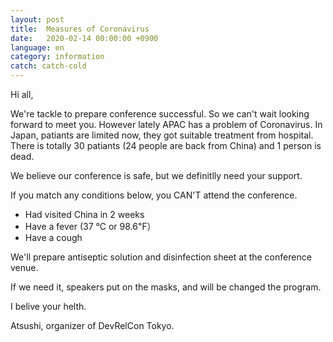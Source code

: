 ```yaml
---
layout: post
title:  Measures of Coronavirus
date:   2020-02-14 00:00:00 +0900
language: en
category: information
catch: catch-cold
---
```


Hi all,

We're tackle to prepare conference successful. So we can't wait looking forward to meet you.
However lately APAC has a problem of Coronavirus. In Japan, patiants are limited now, they got suitable treatment from hospital. There is totally 30 patiants (24 people are back from China) and 1 person is dead. 

<!--more-->

We believe our conference is safe, but we definitlly need your support.

If you match any conditions below, you CAN'T attend the conference.

- Had visited China in 2 weeks
- Have a fever (37 ℃ or 98.6℉）
- Have a cough

We'll prepare antiseptic solution and disinfection sheet at the conference venue.

If we need it, speakers put on the masks, and will be changed the program.

I belive your helth.

Atsushi, organizer of DevRelCon Tokyo.
